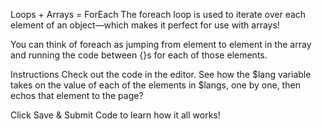 Loops + Arrays = ForEach
The foreach loop is used to iterate over each element of an object—which makes it perfect for use with arrays!

You can think of foreach as jumping from element to element in the array and running the code between {}s for each of those elements.

Instructions
Check out the code in the editor. See how the $lang variable takes on the value of each of the elements in $langs, one by one, then echos that element to the page?

Click Save & Submit Code to learn how it all works!
